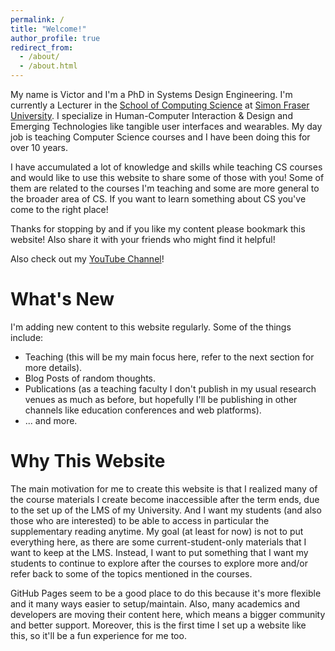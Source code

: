 ```yaml
---
permalink: /
title: "Welcome!"
author_profile: true
redirect_from: 
  - /about/
  - /about.html
---
```


My name is Victor and I'm a PhD in Systems Design Engineering. I'm currently a Lecturer in the [School of Computing Science](https://www.sfu.ca/computing.html) at [Simon Fraser University](https://www.sfu.ca/). I specialize in Human-Computer Interaction & Design and Emerging Technologies like tangible user interfaces and wearables. My day job is teaching Computer Science courses and I have been doing this for over 10 years.

I have accumulated a lot of knowledge and skills while teaching CS courses and would like to use this website to share some of those with you! Some of them are related to the courses I'm teaching and some are more general to the broader area of CS. If you want to learn something about CS you've come to the right place!

Thanks for stopping by and if you like my content please bookmark this website! Also share it with your friends who might find it helpful!

Also check out my [YouTube Channel](https://www.youtube.com/@CompSciwithDrVictor)!

What's New
======
I'm adding new content to this website regularly. Some of the things include:
- Teaching (this will be my main focus here, refer to the next section for more details).
- Blog Posts of random thoughts.
- Publications (as a teaching faculty I don't publish in my usual research venues as much as before, but hopefully I'll be publishing in other channels like education conferences and web platforms).
- ... and more.

Why This Website
======
The main motivation for me to create this website is that I realized many of the course materials I create become inaccessible after the term ends, due to the set up of the LMS of my University. And I want my students (and also those who are interested) to be able to access in particular the supplementary reading anytime. My goal (at least for now) is not to put everything here, as there are some current-student-only materials that I want to keep at the LMS. Instead, I want to put something that I want my students to continue to explore after the courses to explore more and/or refer back to some of the topics mentioned in the courses.

GitHub Pages seem to be a good place to do this because it's more flexible and it many ways easier to setup/maintain. Also, many academics and developers are moving their content here, which means a bigger community and better support. Moreover, this is the first time I set up a website like this, so it'll be a fun experience for me too.
